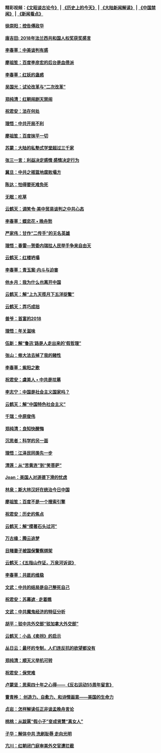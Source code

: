 #### 精彩视频：[《文昭谈古论今》](http://45.32.25.56/wenzhao) | [《历史上的今天》](http://45.32.25.56/today-in-history) | [《大陆新闻解读》](http://45.32.25.56/ntdtv-comedy) | [《中国禁闻》](http://45.32.25.56/ntdtv-news) | [《新闻看点》](http://45.32.25.56/news-insight) 

 #### [徐崇阳：控告傅政华](../pages/nsc993/n11022212.md?t=02032131) 

#### [唐吉田: 2018年法兰西共和国人权奖获奖感言](../pages/nsc993/n11021537.md?t=02032131) 

#### [李春草：中美谈判有感](../pages/nsc993/n11019776.md?t=02032131) 

#### [廖祖笙：百度李彦宏的后台是血债派](../pages/nsc993/n11019767.md?t=02032131) 

#### [李春草：红妖的蛊惑](../pages/nsc993/n11017095.md?t=02032131) 

#### [吴国光：试论改革与“二次改革”](../pages/nsc993/n11017055.md?t=02032131) 

#### [郑纯清：红朝闹剧天禁闹](../pages/nsc993/n11017030.md?t=02032131) 

#### [祝君安：法在何处](../pages/nsc993/n11017021.md?t=02032131) 

#### [理悟：中共开局不利](../pages/nsc993/n11016938.md?t=02032131) 

#### [廖祖笙：百度抹平一切](../pages/nsc993/n11014925.md?t=02032131) 

#### [苏蒙：大陆的私塾式学堂超过三千家](../pages/nsc993/n11014334.md?t=02032131) 

#### [张三一言：利益决定感情 感情决定行为](../pages/nsc993/n11012463.md?t=02032131) 

#### [冀旦：中共之摇篮地腐败塌方](../pages/nsc993/n11009533.md?t=02032131) 

#### [陈达：怕得要死难免死](../pages/nsc993/n11009520.md?t=02032131) 

#### [无眠：吃草](../pages/nsc993/n11007940.md?t=02032131) 

#### [云鹤天：调笑令‧美中贸易谈判之中共心态](../pages/nsc993/n11007670.md?t=02032131) 

#### [李春草：蝶恋花  •  晚舟愁](../pages/nsc993/n11006605.md?t=02032131) 

#### [严家伟：甘作“二传手”的无名英雄](../pages/nsc993/n11005340.md?t=02032131) 

#### [理悟：春雷—贺委内瑞拉人民举手争来自由天](../pages/nsc993/n11005334.md?t=02032131) 

#### [云鹤天：红楼坍塌](../pages/nsc993/n11005318.md?t=02032131) 

#### [李春草：青玉案·内斗与迫害](../pages/nsc993/n11005306.md?t=02032131) 

#### [他乡月：我为什么也离开中国](../pages/nsc993/n11003553.md?t=02032131) 

#### [云鹤天：解“上九天揽月下五洋捉鳖”](../pages/nsc993/n11000750.md?t=02032131) 

#### [云鹤天：弄巧成拙](../pages/nsc993/n11000722.md?t=02032131) 

#### [兽爷：首富的2018](../pages/nsc993/n11000693.md?t=02032131) 

#### [理悟：年关滋味](../pages/nsc993/n10998847.md?t=02032131) 

#### [伍新：解“鲁迅‘路是人走出来的’假哲理”](../pages/nsc993/n10998777.md?t=02032131) 

#### [张山：修大法去掉了我的赌性](../pages/nsc993/n10997702.md?t=02032131) 

#### [李春草：紫阳之歌](../pages/nsc993/n10997679.md?t=02032131) 

#### [祝君安：虞美人 • 中共是坟墓](../pages/nsc993/n10996090.md?t=02032131) 

#### [李志宁：中国是社会主义国家吗？](../pages/nsc993/n10996097.md?t=02032131) 

#### [云鹤天：解“中国特色社会主义”](../pages/nsc993/n10996043.md?t=02032131) 

#### [千瑞：中原俊伟](../pages/nsc993/n10995401.md?t=02032131) 

#### [郑纯清：良知快醒悔](../pages/nsc993/n10995385.md?t=02032131) 

#### [沉思者：科学的另一面](../pages/nsc993/n10996074.md?t=02032131) 

#### [理悟：江泽民同类先一步](../pages/nsc993/n10995378.md?t=02032131) 

#### [清莲：从“苦黄连”到“笑菩萨”](../pages/nsc993/n10995466.md?t=02032131) 

#### [Joan：美国人对道德下滑的忧虑](../pages/nsc993/n10995424.md?t=02032131) 

#### [林泉：斯大林汉奸在统治今日中国](../pages/nsc993/n10995210.md?t=02032131) 

#### [廖祖笙：百度不是一个搜索引擎](../pages/nsc993/n10994961.md?t=02032131) 

#### [祝君安：历史的焦点](../pages/nsc993/n10994925.md?t=02032131) 

#### [云鹤天：解“摸著石头过河”](../pages/nsc993/n10993325.md?t=02032131) 

#### [万古缘：腾云追梦](../pages/nsc993/n10993120.md?t=02032131) 

#### [目睹妻子被国保警察绑架](../pages/nsc993/n10991525.md?t=02032131) 

#### [云鹤天：《五指山作证，万泉河诉说》](../pages/nsc993/n10991603.md?t=02032131) 

#### [李春草：共匪的维稳](../pages/nsc993/n10991348.md?t=02032131) 

#### [文武：中共的结局是自己整死自己](../pages/nsc993/n10989899.md?t=02032131) 

#### [祝君安：苏幕遮 · 走着瞧](../pages/nsc993/n10988901.md?t=02032131) 

#### [文武：中共魔鬼经济的特征分析](../pages/nsc993/n10987387.md?t=02032131) 

#### [胡平：驳中共外交部“驳加拿大外交部”](../pages/nsc993/n10987378.md?t=02032131) 

#### [云鹤天：小品《卖拐》的启示](../pages/nsc993/n10984392.md?t=02032131) 

#### [丛日云：最坏的专制，人们连反抗的欲望都没有](../pages/nsc993/n10984377.md?t=02032131) 

#### [郑纯清：顺天义举机可转](../pages/nsc993/n10984369.md?t=02032131) 

#### [祝君安：保党难](../pages/nsc993/n10984362.md?t=02032131) 

#### [卢蒙坚：思索四十年之心得——《反右运动55周年留言》](../pages/nsc993/n10984355.md?t=02032131) 

#### [曹青桦： 创造力、自愈力、和诗情画意——美国的生命力](../pages/nsc993/n10984216.md?t=02032131) 

#### [贞岩：怎样解读任正非谈孟晚舟言论](../pages/nsc993/n10984650.md?t=02032131) 

#### [桃桃：从跋扈“假小子”变成贤慧“真女人”](../pages/nsc993/n10984416.md?t=02032131) 

#### [子华：解体中共 洗刷耻辱 走向光明](../pages/nsc993/n10984019.md?t=02032131) 

#### [亢川：红朝闭门庭审美外交官遭拦截](../pages/nsc993/n10984050.md?t=02032131) 

